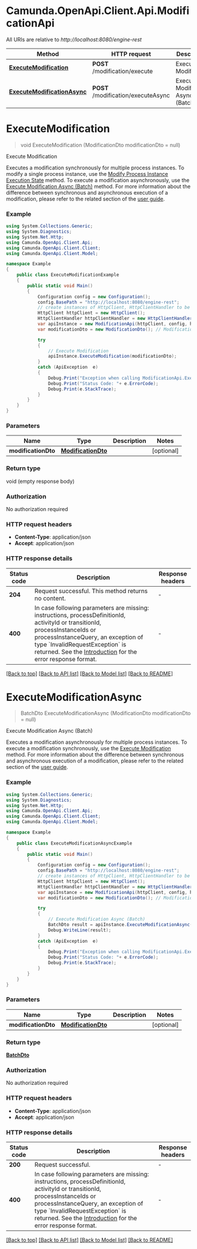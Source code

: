 # Camunda.OpenApi.Client.Api.ModificationApi

All URIs are relative to *http://localhost:8080/engine-rest*

Method | HTTP request | Description
------------- | ------------- | -------------
[**ExecuteModification**](ModificationApi.md#executemodification) | **POST** /modification/execute | Execute Modification
[**ExecuteModificationAsync**](ModificationApi.md#executemodificationasync) | **POST** /modification/executeAsync | Execute Modification Async (Batch)


<a name="executemodification"></a>
# **ExecuteModification**
> void ExecuteModification (ModificationDto modificationDto = null)

Execute Modification

Executes a modification synchronously for multiple process instances. To modify a single process instance, use the [Modify Process Instance Execution State](https://docs.camunda.org/manual/7.16/reference/rest/process-instance/post-modification/) method. To execute a modification asynchronously, use the [Execute Modification Async (Batch)](https://docs.camunda.org/manual/7.16/reference/rest/modification/post-modification-async/) method.  For more information about the difference between synchronous and asynchronous execution of a modification, please refer to the related section of the [user guide](https://docs.camunda.org/manual/7.16/user-guide/process-engine/process-instance-migration.md#executing-a-migration-plan).

### Example
```csharp
using System.Collections.Generic;
using System.Diagnostics;
using System.Net.Http;
using Camunda.OpenApi.Client.Api;
using Camunda.OpenApi.Client.Client;
using Camunda.OpenApi.Client.Model;

namespace Example
{
    public class ExecuteModificationExample
    {
        public static void Main()
        {
            Configuration config = new Configuration();
            config.BasePath = "http://localhost:8080/engine-rest";
            // create instances of HttpClient, HttpClientHandler to be reused later with different Api classes
            HttpClient httpClient = new HttpClient();
            HttpClientHandler httpClientHandler = new HttpClientHandler();
            var apiInstance = new ModificationApi(httpClient, config, httpClientHandler);
            var modificationDto = new ModificationDto(); // ModificationDto |  (optional) 

            try
            {
                // Execute Modification
                apiInstance.ExecuteModification(modificationDto);
            }
            catch (ApiException  e)
            {
                Debug.Print("Exception when calling ModificationApi.ExecuteModification: " + e.Message );
                Debug.Print("Status Code: "+ e.ErrorCode);
                Debug.Print(e.StackTrace);
            }
        }
    }
}
```

### Parameters

Name | Type | Description  | Notes
------------- | ------------- | ------------- | -------------
 **modificationDto** | [**ModificationDto**](ModificationDto.md)|  | [optional] 

### Return type

void (empty response body)

### Authorization

No authorization required

### HTTP request headers

 - **Content-Type**: application/json
 - **Accept**: application/json


### HTTP response details
| Status code | Description | Response headers |
|-------------|-------------|------------------|
| **204** | Request successful. This method returns no content. |  -  |
| **400** |  In case following parameters are missing: instructions, processDefinitionId, activityId or transitionId, processInstanceIds or processInstanceQuery, an exception of type &#x60;InvalidRequestException&#x60; is returned. See the [Introduction](https://docs.camunda.org/manual/7.16/reference/rest/overview/#error-handling) for the error response format.  |  -  |

[[Back to top]](#) [[Back to API list]](../README.md#documentation-for-api-endpoints) [[Back to Model list]](../README.md#documentation-for-models) [[Back to README]](../README.md)

<a name="executemodificationasync"></a>
# **ExecuteModificationAsync**
> BatchDto ExecuteModificationAsync (ModificationDto modificationDto = null)

Execute Modification Async (Batch)

Executes a modification asynchronously for multiple process instances. To execute a modification synchronously, use the [Execute Modification](https://docs.camunda.org/manual/7.16/reference/rest/modification/post-modification-sync/) method.  For more information about the difference between synchronous and asynchronous execution of a modification, please refer to the related section of the [user guide](https://docs.camunda.org/manual/7.16/user-guide/process-engine/process-instance-migration.md#executing-a-migration-plan).

### Example
```csharp
using System.Collections.Generic;
using System.Diagnostics;
using System.Net.Http;
using Camunda.OpenApi.Client.Api;
using Camunda.OpenApi.Client.Client;
using Camunda.OpenApi.Client.Model;

namespace Example
{
    public class ExecuteModificationAsyncExample
    {
        public static void Main()
        {
            Configuration config = new Configuration();
            config.BasePath = "http://localhost:8080/engine-rest";
            // create instances of HttpClient, HttpClientHandler to be reused later with different Api classes
            HttpClient httpClient = new HttpClient();
            HttpClientHandler httpClientHandler = new HttpClientHandler();
            var apiInstance = new ModificationApi(httpClient, config, httpClientHandler);
            var modificationDto = new ModificationDto(); // ModificationDto |  (optional) 

            try
            {
                // Execute Modification Async (Batch)
                BatchDto result = apiInstance.ExecuteModificationAsync(modificationDto);
                Debug.WriteLine(result);
            }
            catch (ApiException  e)
            {
                Debug.Print("Exception when calling ModificationApi.ExecuteModificationAsync: " + e.Message );
                Debug.Print("Status Code: "+ e.ErrorCode);
                Debug.Print(e.StackTrace);
            }
        }
    }
}
```

### Parameters

Name | Type | Description  | Notes
------------- | ------------- | ------------- | -------------
 **modificationDto** | [**ModificationDto**](ModificationDto.md)|  | [optional] 

### Return type

[**BatchDto**](BatchDto.md)

### Authorization

No authorization required

### HTTP request headers

 - **Content-Type**: application/json
 - **Accept**: application/json


### HTTP response details
| Status code | Description | Response headers |
|-------------|-------------|------------------|
| **200** | Request successful. |  -  |
| **400** |  In case following parameters are missing: instructions, processDefinitionId, activityId or transitionId, processInstanceIds or processInstanceQuery, an exception of type &#x60;InvalidRequestException&#x60; is returned. See the [Introduction](https://docs.camunda.org/manual/7.16/reference/rest/overview/#error-handling) for the error response format.  |  -  |

[[Back to top]](#) [[Back to API list]](../README.md#documentation-for-api-endpoints) [[Back to Model list]](../README.md#documentation-for-models) [[Back to README]](../README.md)

